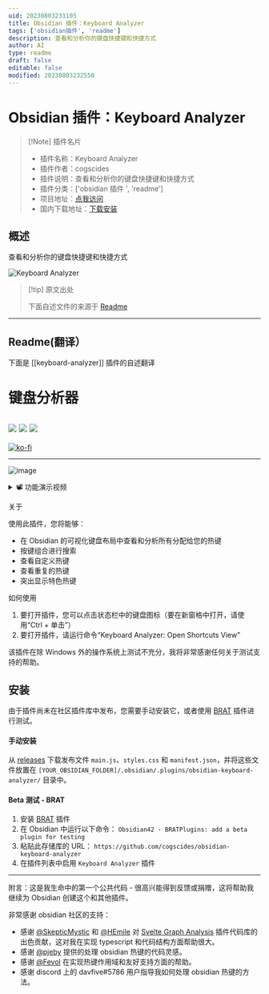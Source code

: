 ```yaml
---
uid: 20230803231105
title: Obsidian 插件：Keyboard Analyzer
tags: ['obsidian插件', 'readme']
description: 查看和分析你的键盘快捷键和快捷方式
author: AI
type: readme
draft: false
editable: false
modified: 20230803232550
---
```


# Obsidian 插件：Keyboard Analyzer

> [!Note] 插件名片
> - 插件名称：Keyboard Analyzer
> - 插件作者：cogscides
> - 插件说明：查看和分析你的键盘快捷键和快捷方式
> - 插件分类：['obsidian 插件 ', 'readme']
> - 项目地址：[点我访问](https://github.com/cogscides/obsidian-keyboard-analyzer)
> - 国内下载地址：[下载安装](https://pkmer.cn/products/plugin/pluginMarket/?keyboard-analyzer)

## 概述

查看和分析你的键盘快捷键和快捷方式

![Keyboard Analyzer](https://cdn.pkmer.cn/covers/keyboard-analyzer.png!pkmer)

> [!tip] 原文出处
>
>下面自述文件的来源于 [Readme](https://ghproxy.net/https://raw.githubusercontent.com/cogscides/obsidian-keyboard-analyzer/main/README.md)
>

---

## Readme(翻译）

下面是 [[keyboard-analyzer]] 插件的自述翻译

# 键盘分析器

![](https://img.shields.io/badge/Windows-Ok-brightgreen) ![](https://img.shields.io/badge/Android-Ok-brightgreen) ![](https://img.shields.io/badge/MacOS-Bugs-red)
---

[![ko-fi](https://ko-fi.com/img/githubbutton_sm.svg)](https://ko-fi.com/S6S5E6K74)

---

![image](https://user-images.githubusercontent.com/50235526/208871771-f1feb390-1d4e-4ea4-b2c9-7696b18a2f8f.png)

<details><summary>📽️ 功能演示视频</summary>
<br>
<video src="https://user-images.githubusercontent.com/50235526/185812119-392b895c-ebd5-48df-accf-98933ef8a234.mp4" controls></video>
</details>

关于

使用此插件，您将能够：

- 在 Obsidian 的可视化键盘布局中查看和分析所有分配给您的热键
- 按键组合进行搜索
- 查看自定义热键
- 查看重复的热键
- 突出显示特色热键

如何使用

1. 要打开插件，您可以点击状态栏中的键盘图标（要在新窗格中打开，请使用“Ctrl + 单击”）
2. 要打开插件，请运行命令“Keyboard Analyzer: Open Shortcuts View”

该插件在除 Windows 外的操作系统上测试不充分，我将非常感谢任何关于测试支持的帮助。

## 安装

由于插件尚未在社区插件库中发布，您需要手动安装它，或者使用 [BRAT](https://github.com/TfTHacker/obsidian42-brat) 插件进行测试。

#### 手动安装

从 [releases](https://github.com/cogscides/obsidian-keyboard-analyzer/releases) 下载发布文件 `main.js`、`styles.css` 和 `manifest.json`，并将这些文件放置在 `[YOUR_OBSIDIAN_FOLDER]/.obsidian/.plugins/obsidian-keyboard-analyzer/` 目录中。

#### Beta 测试 - BRAT

1. 安装 [BRAT](https://github.com/TfTHacker/obsidian42-brat) 插件
2. 在 Obsidian 中运行以下命令：
   `Obsidian42 - BRATPlugins: add a beta plugin for testing`
3. 粘贴此存储库的 URL：
   `https://github.com/cogscides/obsidian-keyboard-analyzer`
4. 在插件列表中启用 `Keyboard Analyzer` 插件

---

附言：这是我生命中的第一个公共代码 - 很高兴能得到反馈或捐赠，这将帮助我继续为 Obsidian 创建这个和其他插件。

非常感谢 obsidian 社区的支持：

- 感谢 [@SkepticMystic](https://github.com/SkepticMystic) 和 [@HEmile](https://github.com/HEmile) 对 [Svelte Graph Analysis](https://github.com/SkepticMystic/graph-analysis) 插件代码库的出色贡献，这对我在实现 typescript 和代码结构方面帮助很大。
- 感谢 [@pjeby](https://github.com/pjeby) 提供的处理 obsidian 热键的代码灵感。
- 感谢 [@Fevol](https://github.com/Fevol) 在实现热键作用域和友好支持方面的帮助。
- 感谢 discord 上的 davfive#5786 用户指导我如何处理 obsidian 热键的方法。



